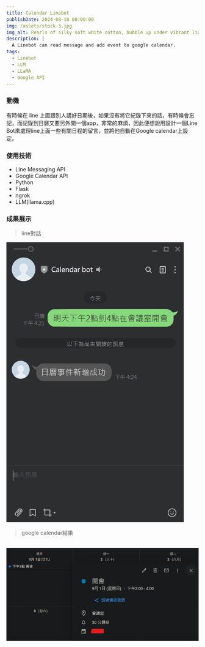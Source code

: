 ```yaml
---
title: Calendar Linebot
publishDate: 2024-08-18 00:00:00
img: /assets/stock-3.jpg
img_alt: Pearls of silky soft white cotton, bubble up under vibrant lighting
description: |
  A Linebot can read message and add event to google calendar.
tags:
  - Linebot
  - LLM
  - LLaMA
  - Google API
---
```


### 動機
有時候在 line 上面跟別人講好日期後，如果沒有將它紀錄下來的話，有時候會忘記，而記錄到日曆又要另外開一個app，非常的麻煩，因此便想說用設計一個Line Bot來處理line上面一些有關日程的留言，並將他自動在Google calendar上設定。

### 使用技術
- Line Messaging API
- Google Calendar API
- Python
- Flask
- ngrok
- LLM(llama.cpp)

### 成果展示
> line對話

![line](line_message.png)
> google calendar結果

![calendar](calendar.png)
---
